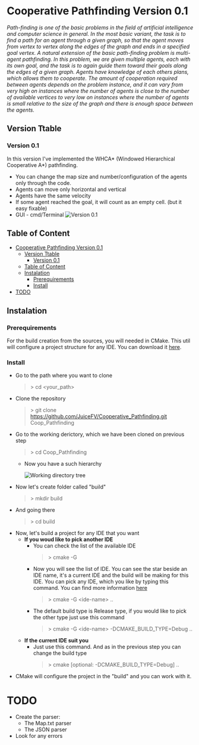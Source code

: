 # Cooperative Pathfinding Version 0.1
*Path-finding is one of the basic problems in the field of artificial intelligence and computer science in general. In the most basic variant, the task is to find a path for an agent through a given graph, so that the agent moves from vertex to vertex along the edges of the graph and ends in a specified goal vertex. 
A natural extension of the basic path-finding problem is multi-agent pathfinding. In this problem, we are given multiple agents, each with its own goal, and the task is to again guide them toward their goals along the edges of a given graph. Agents have knowledge of each others plans, which allows them to cooperate. The amount of cooperation required between agents depends on the problem instance, and it can vary from very high on instances where the number of agents is close to the number of available vertices to very low on instances where the number of agents is small relative to the size of the graph and there is enough space between the agents.*
## Version Ttable
### Version 0.1
In this version I've implemented the WHCA* (Windowed Hierarchical Cooperative A*) pathfinding.
- You can change the map size and number/configuration of the agents only through the code. 
- Agents can move only horizontal and vertical
- Agents have the same velocity 
- If some agent reached the goal, it will count as an empty cell. (but it easy fixable) 
- GUI - cmd/Terminal
![Version 0.1](https://user-images.githubusercontent.com/35202460/69077750-59934180-0a47-11ea-902b-53fa4e2dacba.gif)


## Table of Content
- [Cooperative Pathfinding Version 0.1](#cooperative-pathfinding-version-01)
	- [Version Ttable](#version-ttable)
		- [Version 0.1](#version-01)
	- [Table of Content](#table-of-content)
	- [Instalation](#instalation)
		- [Prerequirements](#prerequirements)
		- [Install](#install)
- [TODO](#todo)
## Instalation
### Prerequirements
For the build creation from the sources, you will needed in CMake. This util will configure a project structure for any IDE. You can download it [here](https://cmake.org/download/).

### Install
- Go to the path where you want to clone
	> \> cd <your_path\>
- Clone the repository
	> \> git clone https://github.com/JuiceFV/Cooperative_Pathfinding.git Coop_Pathfinding
- Go to the working derictory, which we have been cloned on previous step
	> \> cd Coop_Pathfinding
	- Now you have a such hierarchy
  
  		![Working directory tree](https://user-images.githubusercontent.com/35202460/68800408-157cf700-066b-11ea-852c-047506d1e9f9.png)
- Now let's create folder called "build"
	> \> mkdir build
- And going there
	> \> cd build
- Now, let's build a project for any IDE that you want
  - **If you woud like to pick another IDE**
	- You can check the list of the available IDE
		> \> cmake -G
	- Now you will see the list of IDE. You can see the star beside an IDE name, it's a current IDE and the build will be making for this IDE. You can pick any IDE, which you like by typing this command. You can find more information [here](https://cmake.org/cmake/help/v3.0/manual/cmake-generators.7.html)
		> \> cmake -G <ide-name\> ..
	- The default build type is Release type, if you would like to pick the other type just use this command
		> \> cmake -G <ide-name\> -DCMAKE_BUILD_TYPE=Debug ..
  - **If the current IDE suit you**
    - Just use this command. And as in the previous step you can change the build type
		> \> cmake [optional: -DCMAKE_BUILD_TYPE=Debug] ..
- CMake will configure the project in the "build" and you can work with it.

# TODO
- Create the parser:
  - The Map.txt parser
  - The JSON parser
- Look for any errors
	

		
